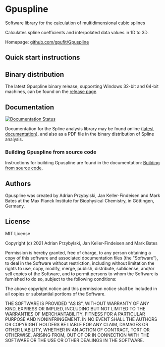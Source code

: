 # Gpuspline

Software library for the calculation of multidimensional cubic splines

Calculates spline coefficients and interpolated data values in 1D to 3D.

Homepage: [github.com/gpufit/Gpuspline](https://github.com/gpufit/Gpuspline)

## Quick start instructions

## Binary distribution

The latest Gpuspline binary release, supporting Windows 32-bit and 64-bit machines, can be found on the [release page](https://github.com/gpufit/Gpuspline/releases).

## Documentation

[![Documentation Status](https://readthedocs.org/projects/gpuspline/badge/?version=latest)](https://gpuspline.readthedocs.io/en/latest/?badge=latest)

Documentation for the Spline analysis library may be found online ([latest documentation](http://xxx.readthedocs.io/en/latest/?badge=latest)), and also as a PDF file in the binary distribution of Spline analysis.

### Building Gpuspline from source code

Instructions for building Gpuspline are found in the documentation: [Building from source code](https://github.com/xxx/blob/master/docs/installation.rst).

## Authors

Gpuspline was created by Adrian Przybylski, Jan Keller-Findeisen and Mark Bates at the Max Planck Institute for Biophysical Chemistry, in Göttingen, Germany.

## License

MIT License

Copyright (c) 2021 Adrian Przybylski, Jan Keller-Findeisen and Mark Bates

Permission is hereby granted, free of charge, to any person obtaining a copy
of this software and associated documentation files (the "Software"), to deal
in the Software without restriction, including without limitation the rights
to use, copy, modify, merge, publish, distribute, sublicense, and/or sell
copies of the Software, and to permit persons to whom the Software is
furnished to do so, subject to the following conditions:

The above copyright notice and this permission notice shall be included in all
copies or substantial portions of the Software.

THE SOFTWARE IS PROVIDED "AS IS", WITHOUT WARRANTY OF ANY KIND, EXPRESS OR
IMPLIED, INCLUDING BUT NOT LIMITED TO THE WARRANTIES OF MERCHANTABILITY,
FITNESS FOR A PARTICULAR PURPOSE AND NONINFRINGEMENT. IN NO EVENT SHALL THE
AUTHORS OR COPYRIGHT HOLDERS BE LIABLE FOR ANY CLAIM, DAMAGES OR OTHER
LIABILITY, WHETHER IN AN ACTION OF CONTRACT, TORT OR OTHERWISE, ARISING FROM,
OUT OF OR IN CONNECTION WITH THE SOFTWARE OR THE USE OR OTHER DEALINGS IN THE
SOFTWARE.
